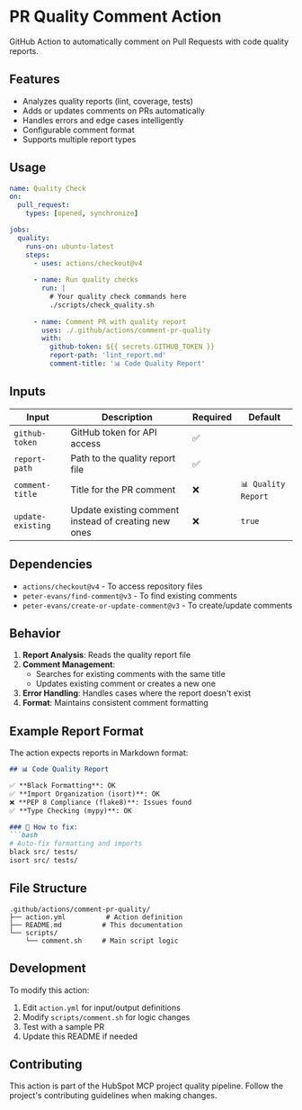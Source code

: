 # PR Quality Comment Action

GitHub Action to automatically comment on Pull Requests with code quality reports.

## Features

- Analyzes quality reports (lint, coverage, tests)
- Adds or updates comments on PRs automatically
- Handles errors and edge cases intelligently
- Configurable comment format
- Supports multiple report types

## Usage

```yaml
name: Quality Check
on:
  pull_request:
    types: [opened, synchronize]

jobs:
  quality:
    runs-on: ubuntu-latest
    steps:
      - uses: actions/checkout@v4
      
      - name: Run quality checks
        run: |
          # Your quality check commands here
          ./scripts/check_quality.sh
      
      - name: Comment PR with quality report
        uses: ./.github/actions/comment-pr-quality
        with:
          github-token: ${{ secrets.GITHUB_TOKEN }}
          report-path: 'lint_report.md'
          comment-title: '📊 Code Quality Report'
```

## Inputs

| Input | Description | Required | Default |
|-------|-------------|----------|---------|
| `github-token` | GitHub token for API access | ✅ | |
| `report-path` | Path to the quality report file | ✅ | |
| `comment-title` | Title for the PR comment | ❌ | `📊 Quality Report` |
| `update-existing` | Update existing comment instead of creating new ones | ❌ | `true` |

## Dependencies

- `actions/checkout@v4` - To access repository files
- `peter-evans/find-comment@v3` - To find existing comments
- `peter-evans/create-or-update-comment@v3` - To create/update comments

## Behavior

1. **Report Analysis**: Reads the quality report file
2. **Comment Management**: 
   - Searches for existing comments with the same title
   - Updates existing comment or creates a new one
3. **Error Handling**: Handles cases where the report doesn't exist
4. **Format**: Maintains consistent comment formatting

## Example Report Format

The action expects reports in Markdown format:

```markdown
## 📊 Code Quality Report

✅ **Black Formatting**: OK
✅ **Import Organization (isort)**: OK  
❌ **PEP 8 Compliance (flake8)**: Issues found
✅ **Type Checking (mypy)**: OK

### 🔧 How to fix:
```bash
# Auto-fix formatting and imports
black src/ tests/
isort src/ tests/
```

## File Structure

```
.github/actions/comment-pr-quality/
├── action.yml          # Action definition
├── README.md          # This documentation
└── scripts/
    └── comment.sh     # Main script logic
```

## Development

To modify this action:

1. Edit `action.yml` for input/output definitions
2. Modify `scripts/comment.sh` for logic changes  
3. Test with a sample PR
4. Update this README if needed

## Contributing

This action is part of the HubSpot MCP project quality pipeline. Follow the project's contributing guidelines when making changes. 
